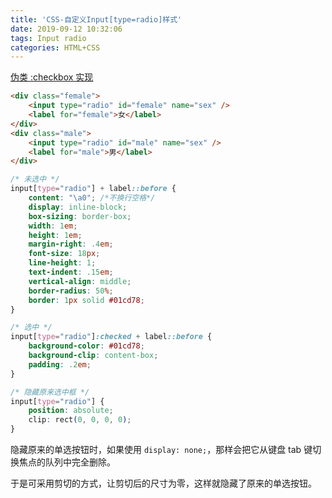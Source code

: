 ```yaml
---
title: 'CSS-自定义Input[type=radio]样式'
date: 2019-09-12 10:32:06
tags: Input radio
categories: HTML+CSS
---
```

[伪类 :checkbox 实现](https://www.cnblogs.com/xinjie-just/p/5911086.html)

```html
<div class="female">
    <input type="radio" id="female" name="sex" />
    <label for="female">女</label>
</div>
<div class="male">                
    <input type="radio" id="male" name="sex" />
    <label for="male">男</label>
</div>
```

```css
/* 未选中 */
input[type="radio"] + label::before {
    content: "\a0"; /*不换行空格*/
    display: inline-block;
    box-sizing: border-box;
    width: 1em;
    height: 1em;
    margin-right: .4em;
    font-size: 18px;
    line-height: 1; 
    text-indent: .15em;
    vertical-align: middle;
    border-radius: 50%;
    border: 1px solid #01cd78;
}

/* 选中 */
input[type="radio"]:checked + label::before {
    background-color: #01cd78;
    background-clip: content-box;
    padding: .2em;
}

/* 隐藏原来选中框 */
input[type="radio"] {
    position: absolute;
    clip: rect(0, 0, 0, 0);
}
```
隐藏原来的单选按钮时，如果使用 `display: none;`，那样会把它从键盘 tab 键切换焦点的队列中完全删除。

于是可采用剪切的方式，让剪切后的尺寸为零，这样就隐藏了原来的单选按钮。